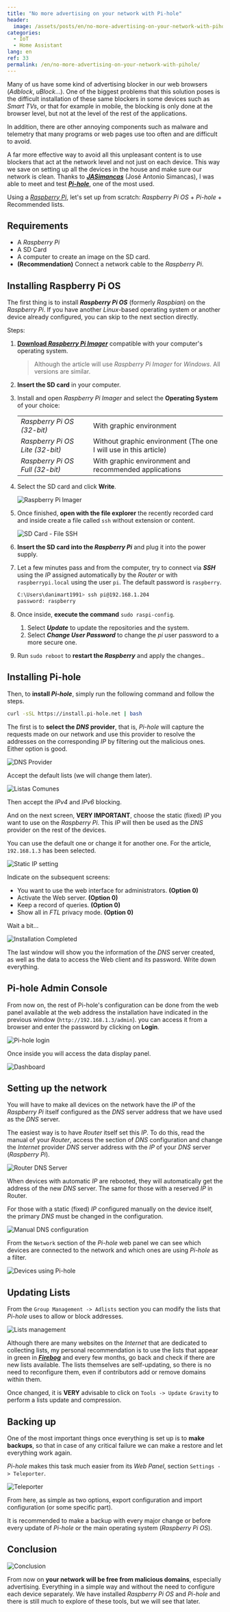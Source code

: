 ```yaml
---
title: "No more advertising on your network with Pi-hole"
header:
  image: /assets/posts/en/no-more-advertising-on-your-network-with-pihole/header.jpg
categories:
  - IoT
  - Home Assistant
lang: en
ref: 33
permalink: /en/no-more-advertising-on-your-network-with-pihole/
---
```


Many of us have some kind of advertising blocker in our web browsers (*Adblock*, *uBlock*...). One of the biggest problems that this solution poses is the difficult installation of these same blockers in some devices such as *Smart TVs*, or that for example in mobile, the blocking is only done at the browser level, but not at the level of the rest of the applications.

In addition, there are other annoying components such as malware and telemetry that many programs or web pages use too often and are difficult to avoid.

A far more effective way to avoid all this unpleasant content is to use blockers that act at the network level and not just on each device. This way we save on setting up all the devices in the house and make sure our network is clean. Thanks to [***JASimancas***](https://github.com/jasimancas) (José Antonio Simancas), I was able to meet and test [***Pi-hole***](https://pi-hole.net/), one of the most used.

Using a [*Raspberry Pi*](https://www.raspberrypi.org/), let's set up from scratch: *Raspberry Pi OS* + *Pi-hole* + Recommended lists.

## Requirements

- A *Raspberry Pi*
- A SD Card
- A computer to create an image on the SD card.
- **(Recommendation)** Connect a network cable to the *Raspberry Pi*.

## Installing Raspberry Pi OS

The first thing is to install ***Raspberry Pi OS*** (formerly *Raspbian*) on the *Raspberry Pi*. If you have another *Linux*-based operating system or another device already configured, you can skip to the next section directly.

Steps:

1. [**Download *Raspberry Pi Imager***](https://www.raspberrypi.org/downloads/) compatible with your computer's operating system.

    > Although the article will use *Raspberry Pi Imager* for *Windows*. All versions are similar.

2. **Insert the SD card** in your computer.

3. Install and open *Raspberry Pi Imager* and select the **Operating System** of your choice:

    | | |
    | --- | --- |
    | *Raspberry Pi OS (32-bit)* | With graphic environment |
    | *Raspberry Pi OS Lite (32-bit)* | Without graphic environment (The one I will use in this article) |
    | *Raspberry Pi OS Full (32-bit)* |  With graphic environment and recommended applications |

4. Select the SD card and click **Write**.

    ![Raspberry Pi Imager](/assets/posts/en/no-more-advertising-on-your-network-with-pihole/raspberry-pi-imager.jpg)

5. Once finished, **open with the file explorer** the recently recorded card and inside create a file called `ssh` without extension or content.

    ![SD Card - File SSH](/assets/posts/en/no-more-advertising-on-your-network-with-pihole/sd-card-ssh.jpg)

6. **Insert the SD card into the *Raspberry Pi*** and plug it into the power supply.

7. Let a few minutes pass and from the computer, try to connect via ***SSH*** using the *IP* assigned automatically by the *Router* or with `raspberrypi.local` using the user `pi`. The default password is `raspberry`.

    ```bash
    C:\Users\danimart1991> ssh pi@192.168.1.204
    password: raspberry
    ```

8. Once inside, **execute the command** `sudo raspi-config`.

    1. Select ***Update*** to update the repositories and the system.
    2. Select ***Change User Password*** to change the *pi* user password to a more secure one.

9. Run `sudo reboot` to **restart the *Raspberry*** and apply the changes..

## Installing Pi-hole

Then, to **install *Pi-hole***, simply run the following command and follow the steps.

```bash
curl -sSL https://install.pi-hole.net | bash
```

The first is to **select the *DNS* provider**, that is, *Pi-hole* will capture the requests made on our network and use this provider to resolve the addresses on the corresponding *IP* by filtering out the malicious ones. Either option is good.

![DNS Provider](/assets/posts/en/no-more-advertising-on-your-network-with-pihole/dns-provider.jpg)

Accept the default lists (we will change them later).

![Listas Comunes](/assets/posts/en/no-more-advertising-on-your-network-with-pihole/common-lists.jpg)

Then accept the *IPv4* and *IPv6* blocking.

And on the next screen, **VERY IMPORTANT**, choose the static (fixed) *IP* you want to use on the *Raspberry Pi*. This *IP* will then be used as the *DNS* provider on the rest of the devices.

You can use the default one or change it for another one. For the article, `192.168.1.3` has been selected.

![Static IP setting](/assets/posts/en/no-more-advertising-on-your-network-with-pihole/fixed-ip.jpg)

Indicate on the subsequent screens:

- You want to use the web interface for administrators. **(Option 0)**
- Activate the Web server. **(Option 0)**
- Keep a record of queries. **(Option 0)**
- Show all in *FTL* privacy mode. **(Option 0)**

Wait a bit...

![Installation Completed](/assets/posts/en/no-more-advertising-on-your-network-with-pihole/installation-complete.jpg)

The last window will show you the information of the *DNS* server created, as well as the data to access the Web client and its password. Write down everything.

## Pi-hole Admin Console

From now on, the rest of Pi-hole's configuration can be done from the web panel available at the web address the installation have indicated in the previous window (`http://192.168.1.3/admin`). you can access it from a browser and enter the password by clicking on **Login**.

![Pi-hole login](/assets/posts/en/no-more-advertising-on-your-network-with-pihole/login.jpg)

Once inside you will access the data display panel.

![Dashboard](/assets/posts/en/no-more-advertising-on-your-network-with-pihole/dashboard.jpg)

## Setting up the network

You will have to make all devices on the network have the *IP* of the *Raspberry Pi* itself configured as the *DNS* server address that we have used as the *DNS* server.

The easiest way is to have *Router* itself set this *IP*. To do this, read the manual of your *Router*, access the section of *DNS* configuration and change the *Internet* provider *DNS* server address with the *IP* of your *DNS* server (*Raspberry Pi*).

![Router DNS Server](/assets/posts/en/no-more-advertising-on-your-network-with-pihole/router-dns-server.jpg)

When devices with automatic *IP* are rebooted, they will automatically get the address of the new *DNS* server. The same for those with a reserved *IP* in Router.

For those with a static (fixed) *IP* configured manually on the device itself, the primary *DNS* must be changed in the configuration.

![Manual DNS configuration](/assets/posts/en/no-more-advertising-on-your-network-with-pihole/manual-dns-management.jpg)

From the `Network` section of the *Pi-hole* web panel we can see which devices are connected to the network and which ones are using *Pi-hole* as a filter.

![Devices using Pi-hole](/assets/posts/en/no-more-advertising-on-your-network-with-pihole/devices-using-pihole.jpg)

## Updating Lists

From the `Group Management -> Adlists` section you can modify the lists that *Pi-hole* uses to allow or block addresses.

![Lists management](/assets/posts/en/no-more-advertising-on-your-network-with-pihole/lists.jpg)

Although there are many websites on the *Internet* that are dedicated to collecting lists, my personal recommendation is to use the lists that appear in green in [***Firebog***](https://firebog.net/) and every few months, go back and check if there are new lists available. The lists themselves are self-updating, so there is no need to reconfigure them, even if contributors add or remove domains within them.

Once changed, it is **VERY** advisable to click on `Tools -> Update Gravity` to perform a lists update and compression.

## Backing up

One of the most important things once everything is set up is to **make backups**, so that in case of any critical failure we can make a restore and let everything work again.

*Pi-hole* makes this task much easier from its *Web Panel*, section `Settings -> Teleporter`.

![Teleporter](/assets/posts/en/no-more-advertising-on-your-network-with-pihole/teleporter.jpg)

From here, as simple as two options, export configuration and import configuration (or some specific part).

It is recommended to make a backup with every major change or before every update of *Pi-hole* or the main operating system (*Raspberry Pi OS*).

## Conclusion

![Conclusion](/assets/posts/en/no-more-advertising-on-your-network-with-pihole/conclusion.jpg)

From now on **your network will be free from malicious domains**, especially advertising. Everything in a simple way and without the need to configure each device separately. We have installed *Raspberry Pi OS* and *Pi-hole* and there is still much to explore of these tools, but we will see that later.
